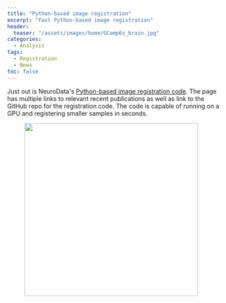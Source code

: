```yaml
---
title: "Python-based image registration"
excerpt: "Fast Python-based image registration"
header:
  teaser: "/assets/images/home/GCamp6s_brain.jpg"
categories:
  - Analysis
tags: 
  - Registration
  - News
toc: false
---
```

 
Just out is NeuroData's [Python-based image registration code](https://neurodata.io/reg/). 
The page has multiple links to relevant recent publications as well as link to the GitHub repo for the registration code. 
The code is capable of running on a GPU and registering smaller samples in seconds. 


<figure>
        <img width="400px" src="{{ site.baseurl }}/assets/images/posts/neurodata_image_reg.png" >
</figure>

